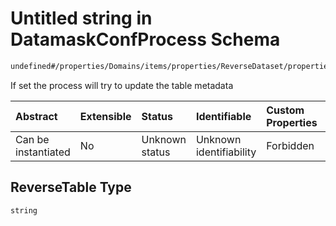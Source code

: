 # Untitled string in DatamaskConfProcess Schema

```txt
undefined#/properties/Domains/items/properties/ReverseDataset/properties/ReverseTable
```

If set the process will try to update the table metadata

| Abstract            | Extensible | Status         | Identifiable            | Custom Properties | Additional Properties | Access Restrictions | Defined In                                                                |
| :------------------ | :--------- | :------------- | :---------------------- | :---------------- | :-------------------- | :------------------ | :------------------------------------------------------------------------ |
| Can be instantiated | No         | Unknown status | Unknown identifiability | Forbidden         | Allowed               | none                | [datamask.schema.json\*](out/datamask.schema.json "open original schema") |

## ReverseTable Type

`string`
